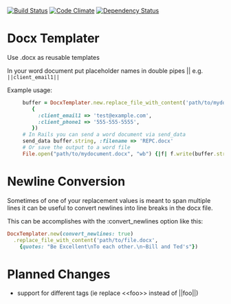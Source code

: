 [![Build Status](https://travis-ci.org/BaseCampOps/docx_templater.png)](https://travis-ci.org/BaseCampOps/docx_templater)
[![Code Climate](https://codeclimate.com/github/BaseCampOps/docx_templater.png)](https://codeclimate.com/github/BaseCampOps/docx_templater)
[![Dependency Status](https://gemnasium.com/BaseCampOps/docx_templater.png)](https://gemnasium.com/BaseCampOps/docx_templater)

Docx Templater
==============

Use .docx as reusable templates

In your word document put placeholder names in double pipes || e.g. `||client_email1||`
   
Example usage:
```ruby
     buffer = DocxTemplater.new.replace_file_with_content('path/to/mydocument.docx',
        {
          :client_email1 => 'test@example.com',
          :client_phone1 => '555-555-5555',
        })
     # In Rails you can send a word document via send_data
     send_data buffer.string, :filename => 'REPC.docx'
     # Or save the output to a word file
     File.open("path/to/mydocument.docx", "wb") {|f| f.write(buffer.string) }
```

Newline Conversion
==================

Sometimes of one of your replacement values is meant to span multiple lines it can be useful to convert newlines into line breaks in the docx file.

This can be accomplishes with the :convert_newlines option like this:
```ruby
DocxTemplater.new(convert_newlines: true)
  .replace_file_with_content('path/to/file.docx',
    {quotes: "Be Excellent\nTo each other.\n~Bill and Ted's"})
```

Planned Changes
===============

* support for different tags (ie replace &lt;&lt;foo&gt;&gt; instead of ||foo||)
